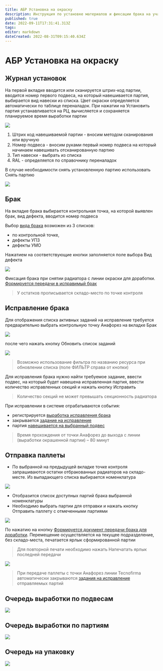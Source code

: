 ```yaml
---
title: АБР Установка на окраску
description: Инструкция по установке материалов и фиксации брака на участках окраски
published: true
date: 2022-09-11T17:31:41.313Z
tags: 
editor: markdown
dateCreated: 2022-08-31T09:15:40.634Z
---
```


# АБР Установка на окраску

## Журнал установок


На первой вкладке вводится или сканируется штрих-код партии, вводится номер первого подвеса, на который навешивается партия, выбирается вид навески из списка. Цвет окраски определяется автоматически по таблице переналадок. При нажатии на Установить партия устанавливается на РЦ, вычисляется и сохраняется планируемое время выработки партии

![](<../../../../../assets/image (92).png>)

1. Штрих код навешиваемой партии - вносим методом сканирования или вручную
2. Номер подвеса - вносим руками первый номер подвеса на который начинаем навешивать отсканированную партию
3. Тип навески - выбрать из списка
4. RAL - определяется по справочнику переналадок

В случае необходимости снять установленную партию использовать Снять партию

![](<../../../../../assets/image (172).png>)

## Брак

На вкладке брака выбирается контрольная точка, на которой выявлен брак, вид дефекта, вводится номер подвеса

Выбор [вида брака](../../../../../upravlenie-kachestvom/nsi/vidy-braka.md) возможен из 3 списков:&#x20;

* по контрольной точке,
* дефекты УПЗ
* дефекты УМО

Нажатием на соответствующие кнопки заполняется поле выбора Вид дефекта

![](<../../../../../assets/image (735).png>)

Фиксация брака при снятии радиатора с линии окраски для доработки. [Формируется передачи в исправимый брак](../../../uchet-v-prilozhenii-mes/razdelenie-partii/peredacha-v-brak.md#peredacha-v-ispravimyi-brak)


>У остатков прописывается складо-место по точке контроля


## Исправление брака

Для отображения списка активных заданий на исправление требуется предварительно выбрать контрольную точку Анафорез на вкладке Брак

![](<../../../../../assets/0 (82)1.png>)

после чего нажать кнопку Обновить список заданий

![](<../../../../../assets/image (764).png>)


>Возможно использование фильтра по названию ресурса при обновлении списка (поле ФИЛЬТР справа от кнопки)


Для исправления брака нужно найти требуемое задание, ввести подвес, на который будет навешена исправленная партия, ввести количество исправленных секций и нажать кнопку Исправить


>Количество секций не может превышать секционность радиатора


При исправлении в системе отрабатываются события:

* регистрируется [выработка исправления брака](../../../../../upravlenie-kachestvom/dokumenty-po-uchetu-kachestva/uchet-braka/ispravlenie-braka.md)
* закрывается [задание на исправление](../../../../../upravlenie-proizvodstvom/nsi-proizvodstvo/tipy-znp/s07.md)
* партия [навешивается на выбранный подвес](ustanovka-okraska.md)


>Время прохождения от точки Анафорез до выхода с линии (выработки окрашенной партии) – 80 минут


## Отправка паллеты

* По выбранной на предыдущей вкладке точке контроля запрашиваются остатки отбракованных радиаторов на складо-месте. Из выпадающего списка выбирается номенклатура

![](<../../../../../assets/image (167).png>)

* Отобразится список доступных партий брака выбранной номенклатуры
* Необходимо выбрать партии для отправки и нажать кнопку Отправить паллету с отмеченными партиями

![](<../../../../../assets/image (77).png>)

По нажатию на кнопку [Формируется документ передачи брака для доработки](../../../../../uchet/peremesheniya-tovarov-1/vnutrennee-peremeshenie/). Перемещение осуществляется на текущее подразделение, без складо-места, печатается ярлык сформированной партии


>Для повторной печати необходимо нажать Напечатать ярлык последней передачи


![](<../../../../../assets/image (84).png>)


>При передаче паллеты с точки Анафорез линии Tecnofirma автоматически закрываются [задания на исправление](../../../../../upravlenie-proizvodstvom/nsi-proizvodstvo/tipy-znp/s07.md) отправляемых партий


## Очередь выработки по подвесам

![](<../../../../../assets/image (586).png>)

## Очередь выработки по партиям

![](<../../../../../assets/image (103).png>)

## Очередь на упаковку

![](<../../../../../assets/image (60).png>)
